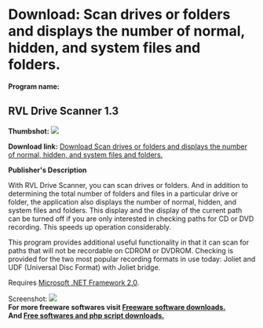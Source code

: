 # Download: Scan drives or folders and displays the number of normal, hidden, and system files and folders.

**Program name:**

## RVL Drive Scanner 1.3

  
**Thumbshot:** ![](http://www.freewarefiles.com/screenshot/rvldrivescnr_md.jpg)   
  
**Download link:** [Download Scan drives or folders and displays the number of normal, hidden, and system files and folders.](http://freesoftwares.boysofts.com/RVL-Drive-Scanner_program_49740.html)  
  


**Publisher's Description**  
  


With RVL Drive Scanner, you can scan drives or folders. And in addition to determining the total number of folders and files in a particular drive or folder, the application also displays the number of normal, hidden, and system files and folders. This display and the display of the current path can be turned off if you are only interested in checking paths for CD or DVD recording. This speeds up operation considerably. 

This program provides additional useful functionality in that it can scan for paths that will not be recordable on CDROM or DVDROM. Checking is provided for the two most popular recording formats in use today: Joliet and UDF (Universal Disc Format) with Joliet bridge.

Requires [Microsoft .NET Framework 2.0](http://www.freewarefiles.com/Microsoft-NET-Framework-20-x86-Final_program_16026.html). 

  
  
Screenshot: ![](http://www.freewarefiles.com/screenshot/rvldrivescnr.jpg)   
**For more freeware softwares visit [Freeware software downloads.](http://freesoftwares.boysofts.com/)**   
**And [Free softwares and php script downloads.](http://www.boysofts.com/)**
